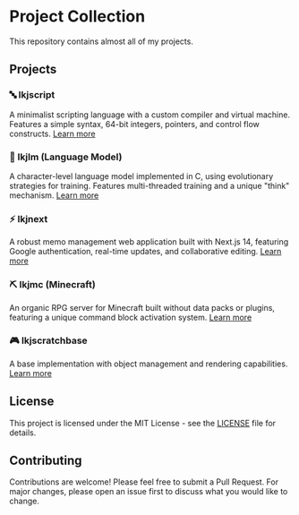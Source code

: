 # Project Collection

This repository contains almost all of my projects.

## Projects

### 🔤 lkjscript
A minimalist scripting language with a custom compiler and virtual machine. Features a simple syntax, 64-bit integers, pointers, and control flow constructs. [Learn more](./lkjscript/README.md)

### 🧠 lkjlm (Language Model)
A character-level language model implemented in C, using evolutionary strategies for training. Features multi-threaded training and a unique "think" mechanism. [Learn more](./lkjlm/README.md)

### ⚡ lkjnext
A robust memo management web application built with Next.js 14, featuring Google authentication, real-time updates, and collaborative editing. [Learn more](./lkjnext/README.md)

### ⛏️ lkjmc (Minecraft)
An organic RPG server for Minecraft built without data packs or plugins, featuring a unique command block activation system. [Learn more](./lkjmc/README.md)

### 🎮 lkjscratchbase
A base implementation with object management and rendering capabilities. [Learn more](./lkjscratchbase/README.md)

## License

This project is licensed under the MIT License - see the [LICENSE](./LICENSE) file for details.

## Contributing

Contributions are welcome! Please feel free to submit a Pull Request. For major changes, please open an issue first to discuss what you would like to change.